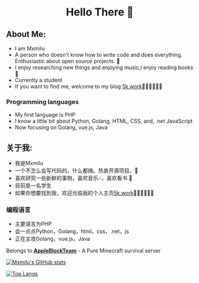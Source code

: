 <h1 align="center"> Hello There 👋 </h1>

## About Me: 
* I am Mxmilu
* A person who doesn't know how to write code and does everything. Enthusiastic about open source projects. 🤔
* I enjoy researching new things and enjoying music,I enjoy reading books 📖
* Currently a student
* If you want to find me, welcome to my blog [5k.work](https://5k.work)🎊🎊🎊🎊🎊🎊

### Programming languages
* My first language is PHP
* I know a little bit about Python, Golang, HTML, CSS, and, .net JavaScript
* Now focusing on Golang, vue.js, Java

## 关于我: 
* 我是Mxmilu
* 一个不怎么会写代码的，什么都搞。热衷开源项目。🤔
* 喜欢研究一些新鲜的事物，喜欢音乐🎶，喜欢看书.📖
* 目前是一名学生
* 如果你想要找到我，欢迎光临我的个人主页[5k.work](https://5k.work)🎊🎊🎊🎊🎊🎊

### 编程语言
* 主要语言为PHP
* 会一点点Python，Golang，html，css，.net，js
* 正在主攻Golang，vue.js，Java 

Belongs to **[AppleBlockTeam](https://github.com/AppleBlockteam)** - A Pure Minecraft survival server  

[![Mxmilu's GitHub stats](https://github-readme-stats.vercel.app/api?username=Mxmilu666&show_icons=true&show=reviews,discussions_started,discussions_answered,prs_merged,prs_merged_percentage)](https://github.com/anuraghazra/github-readme-stats)

[![Top Langs](https://github-readme-stats.vercel.app/api/top-langs/?username=Mxmilu666&layout=donut)](https://github.com/anuraghazra/github-readme-stats)

